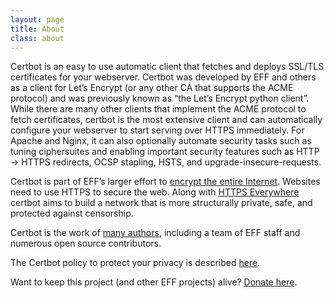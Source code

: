 ```yaml
---
layout: page
title: About
class: about
---
```

Certbot is an easy to use automatic client that fetches and deploys SSL/TLS certificates for your webserver. Certbot was developed by EFF and others as a client for Let’s Encrypt (or any other CA that supports the ACME protocol) and was previously known as “the Let’s Encrypt python client”. While there are many other clients that implement the ACME protocol to fetch certificates, certbot is the most extensive client and can automatically configure your webserver to start serving over HTTPS immediately.  For Apache and Nginx, it can also optionally automate security tasks such as tuning ciphersuites and enabling important security features such as HTTP → HTTPS redirects, OCSP stapling, HSTS, and upgrade-insecure-requests.

Certbot is part of EFF’s larger effort to [encrypt the entire Internet](https://eff.org/encrypt-the-web). Websites need to use HTTPS to secure the web. Along with [HTTPS Everywhere](https://www.eff.org/https-everywhere) certbot aims to build a network that is more structurally private, safe, and protected against censorship.

Certbot is the work of [many authors](https://github.com/certbot/certbot/graphs/contributors), including a team of EFF staff and numerous open source contributors.

The Certbot policy to protect your privacy is described [here](/privacy).

Want to keep this project (and other EFF projects) alive? [Donate here](https://supporters.eff.org/donate/support-lets-encrypt).
